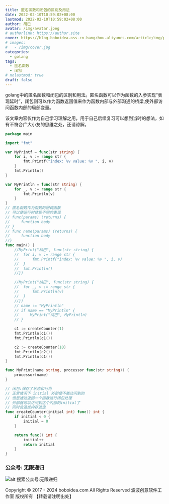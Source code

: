 ```yaml
---
title: 匿名函数和闭包的区别及用法
date: 2022-02-10T10:59:02+08:00
lastmod: 2022-02-10T10:59:02+08:00
author: 胡巴
avatar: /img/avatar.jpeg
# authorlink: https://author.site
cover: https://blog-boboidea.oss-cn-hangzhou.aliyuncs.com/article/img/posts/匿名函数和闭包的区别及用法.jpg
# images:
#   - /img/cover.jpg
categories:
  - golang
tags:
  - 匿名函数
  - 闭包
# nolastmod: true
draft: false
---
```


golang中的匿名函数和闭包的区别和用法。匿名函数可以作为函数的入参实现“表现延时”，闭包则可以作为函数返回值来作为函数内部与外部沟通的桥梁,使外部访问函数内部的局部变量。

该文章内容仅作为自己学习理解之用，用于自己后续复习可以想到当时的想法，如有不符合广大小友的思维之处，还请谅解。

<!--more-->

```go
package main

import "fmt"

var MyPrintf = func(str string) {
	for i, v := range str {
		fmt.Printf("index: %v value: %v ", i, v)
	}
	fmt.Println()
}

var MyPrintln = func(str string) {
	for _, v := range str {
		fmt.Println(v)
	}
}
// 匿名函数作为函数的回调函数
// 可以使运行时体现不同的表现
// func(params) (returns) {
//     function body
// }
// func name(params) (returns) {
//     function body
//}
func main() {
	//MyPrint("胡巴", func(str string) {
	//	for i, v := range str {
	//		fmt.Printf("index: %v value: %v ", i, v)
	//	}
	//	fmt.Println()
	//})

	//MyPrint("胡巴", func(str string) {
	//	for _, v := range str {
	//		fmt.Println(v)
	//	}
	//})
	// name := "MyPrintln"
	// if name == "MyPrintln" {
	//     MyPrint("胡巴", MyPrintln)
	// }

	c1 := createCounter(1)
	fmt.Println(c1())
	fmt.Println(c1())

	c2 := createCounter(10)
	fmt.Println(c2())
	fmt.Println(c1())
}

func MyPrint(name string, processor func(str string)) {
	processor(name)
}

// 闭包:保存了状态和行为
// 正常情况下 initial 外部使不能访问到的
// 但是通过返回一个函数进行闭包处理
// 外部就可以访问到这个内部的initial了
// 同时会造成内存逃逸
func createCounter(initial int) func() int {
	if initial < 0 {
		initial = 0
	}

	return func() int {
		initial++
		return initial
	}
}
```

<!--qr_code-->

### 公众号: 无限递归

![alt 搜索公众号:无限递归](https://blog-boboidea.oss-cn-hangzhou.aliyuncs.com/article/img/gongzhonghao.jpeg "无限递归")

<!--declare-declare-->

Copyright &copy; 2017 - 2024 boboidea.com All Rights Reserved 波波创意软件工作室 版权所有 【转载请注明出处】
